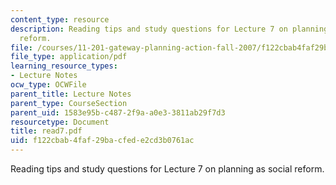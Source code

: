 ```yaml
---
content_type: resource
description: Reading tips and study questions for Lecture 7 on planning as social
  reform.
file: /courses/11-201-gateway-planning-action-fall-2007/f122cbab4faf29bacfede2cd3b0761ac_read7.pdf
file_type: application/pdf
learning_resource_types:
- Lecture Notes
ocw_type: OCWFile
parent_title: Lecture Notes
parent_type: CourseSection
parent_uid: 1583e95b-c487-2f9a-a0e3-3811ab29f7d3
resourcetype: Document
title: read7.pdf
uid: f122cbab-4faf-29ba-cfed-e2cd3b0761ac
---
```

Reading tips and study questions for Lecture 7 on planning as social reform.

